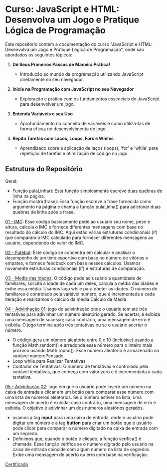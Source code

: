 # Curso: JavaScript e HTML: Desenvolva um Jogo e Pratique Lógica de Programação

Este repositório contém a documentação do curso "JavaScript e HTML: Desenvolva um Jogo e Pratique Lógica de Programação", onde são abordados os seguintes tópicos:

1. **Dê Seus Primeiros Passos de Maneira Prática!**
   - Introdução ao mundo da programação utilizando JavaScript diretamente no seu navegador.

2. **Inicie na Programação com JavaScript no seu Navegador**
   - Exploração e prática com os fundamentos essenciais do JavaScript para desenvolver um jogo.

3. **Entenda Variáveis e seu Uso**
   - Aprofundamento no conceito de variáveis e como utilizá-las de forma eficaz no desenvolvimento do jogo.

4. **Repita Tarefas com Laços, Loops, Fors e Whiles**
   - Aprendizado sobre a aplicação de laços (loops), 'for' e 'while' para repetição de tarefas e otimização de código no jogo.
  
## Estrutura do Repositório

Geral:
- Função pulaLinha(): Esta função simplesmente escreve duas quebras de linha na página.
- Função mostra(frase): Essa função escreve a frase fornecida como argumento na página e chama a função pulaLinha() para adicionar duas quebras de linha após a frase.

[01 - IMC](/imc.html): Esse código basicamente pede ao usuário seu nome, peso e altura, calcula o IMC e fornece diferentes mensagens com base no resultado do cálculo do IMC.
Aqui estão várias estruturas condicionais (if) que comparam o IMC calculado para fornecer diferentes mensagens ao usuário, dependendo do valor do IMC.

[02 - Futebol](/futebol.html): Este código se concentra em calcular e analisar o desempenho de um time esportivo com base no número de vitórias e empates, e fornece feedback com base nesses cálculos.
Usamos novamente estruturas condicionais (if) e estruturas de comparação. 

[03 - Media das Idades](/media_idades_familiares.html): O código pede ao usuário a quantidade de familiares, solicita a idade de cada um deles, calcula a média das idades e exibe essa média.
Usamos laço while para obeter as idades. O número de familiares é controlado pela variável numero, que é incrementada a cada iteração e realizamos o calculo da média
Calculo da Média

[04 - Advinhação 01](/adivinhacao.html): jogo de adivinhação onde o usuário tem até três tentativas para adivinhar um número aleatório gerado. Se acertar, é exibida uma mensagem de sucesso; caso contrário, uma mensagem de erro é exibida. O jogo termina após três tentativas ou se o usuário acertar o número.
- O código gera um número aleatório entre 0 e 10 (inclusive) usando a função Math.random() e arredonda esse número para o inteiro mais próximo usando Math.round(). Esse número aleatório é armazenado na variável numeroPensado.
- Loop while para Realizar Tentativas
- Contador de Tentativas: O número de tentativas é controlado pela variável tentativas, que começa com valor zero e é incrementada a cada tentativa.

[05 - Advinhação 02](/adivinhacao2.html): jogo em que o usuário pode inserir um número na caixa de entrada e clicar em um botão para comparar esse número com uma lista de números aleatórios. Se o número estiver na lista, uma mensagem de acerto é exibida; caso contrário, uma mensagem de erro é exibida. O objetivo é adivinhar um dos números aleatórios gerados.
- usamos a tag <strong>input</strong> para uma caixa de entrada, onde o usuário pode digitar um número e a tag <strong>button</strong> para criar um botão que o usuário pode clicar para comparar o número digitado na caixa de entrada com um segredo.
- Definimos que, quando o botão é clicado, a função verifica() é chamada. Essa função verifica se o número digitado pelo usuário na caixa de entrada coincide com algum número na lista de segredos. Exibe uma mensagem de acerto ou erro com base na verificação.

[Certificado](https://cursos.alura.com.br/certificate/3cf140ed-0944-4074-8fe6-4b2b76ba5200?lang=pt_BR)
